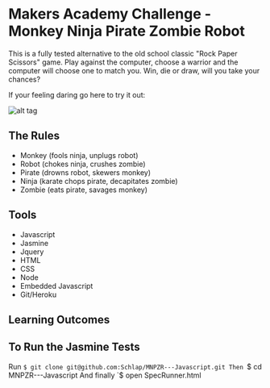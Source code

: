 # Makers Academy Challenge - Monkey Ninja Pirate Zombie Robot

This is a fully tested alternative to the old school classic "Rock Paper Scissors" game.
Play against the computer, choose a warrior and the computer will choose one to match you.
Win, die or draw, will you take your chances?

If your feeling daring go here to try it out:

![alt tag](https://raw.github.com/schlap/MNPZR---Javascript/master/public/images/screen-shot.png)

## The Rules

- Monkey (fools ninja, unplugs robot)  
- Robot (chokes ninja, crushes zombie)
- Pirate (drowns robot, skewers monkey)
- Ninja (karate chops pirate, decapitates zombie)
- Zombie (eats pirate, savages monkey)

## Tools

- Javascript
- Jasmine
- Jquery
- HTML
- CSS
- Node
- Embedded Javascript
- Git/Heroku

## Learning Outcomes

## To Run the Jasmine Tests

Run `$ git clone git@github.com:Schlap/MNPZR---Javascript.git
Then `$ cd MNPZR---Javascript
And finally `$ open SpecRunner.html
